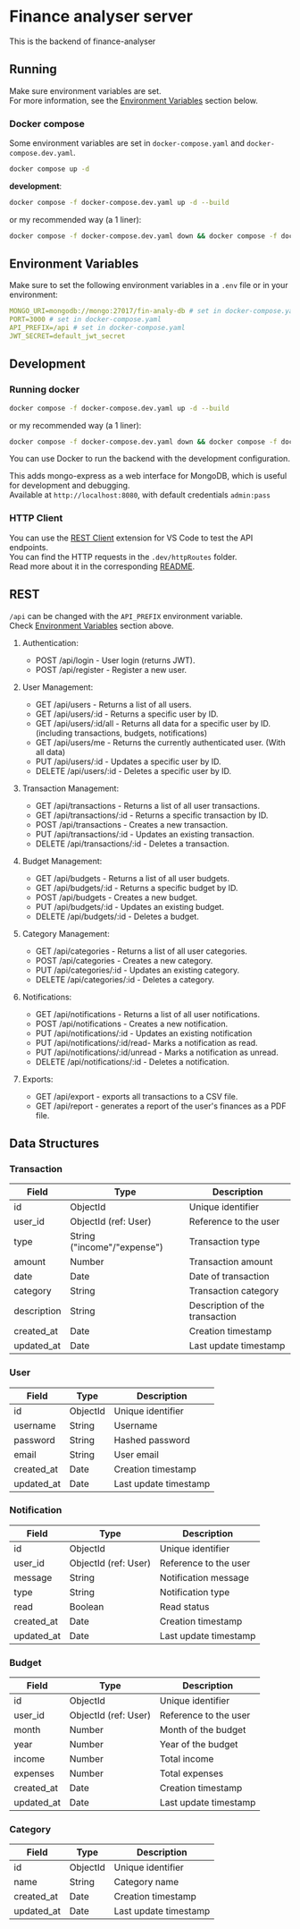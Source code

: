 # Finance analyser server
This is the backend of finance-analyser
 
## Running

Make sure environment variables are set.  
For more information, see the [Environment Variables](#environment-variables) section below.

### Docker compose

Some environment variables are set in `docker-compose.yaml` and `docker-compose.dev.yaml`.

```bash
docker compose up -d
```

**development**:
```bash
docker compose -f docker-compose.dev.yaml up -d --build
```
or my recommended way (a 1 liner):
```bash
docker compose -f docker-compose.dev.yaml down && docker compose -f docker-compose.dev.yaml up --build -d && docker compose logs fin-analy-express -f
```

## Environment Variables

Make sure to set the following environment variables in a `.env` file or in your environment:
```yaml
MONGO_URI=mongodb://mongo:27017/fin-analy-db # set in docker-compose.yaml
PORT=3000 # set in docker-compose.yaml
API_PREFIX=/api # set in docker-compose.yaml
JWT_SECRET=default_jwt_secret
```

## Development

### Running docker

```bash
docker compose -f docker-compose.dev.yaml up -d --build
```
or my recommended way (a 1 liner):
```bash
docker compose -f docker-compose.dev.yaml down && docker compose -f docker-compose.dev.yaml up --build -d && docker compose logs fin-analy-express -f --no-log-prefix
```

You can use Docker to run the backend with the development configuration.  

This adds mongo-express as a web interface for MongoDB, which is useful for development and debugging.  
Available at `http://localhost:8080`, with default credentials `admin:pass`

### HTTP Client
You can use the [REST Client](https://marketplace.visualstudio.com/items?itemName=humao.rest-client) extension for VS Code to test the API endpoints.  
You can find the HTTP requests in the `.dev/httpRoutes` folder.  
Read more about it in the corresponding [README](.dev/httpRoutes/README.md).



## REST
`/api` can be changed with the `API_PREFIX` environment variable.  
Check [Environment Variables](#environment-variables) section above.

1. Authentication:
    - POST /api/login - User login (returns JWT).
    - POST /api/register - Register a new user.

2. User Management:
    - GET /api/users - Returns a list of all users.
    - GET /api/users/:id - Returns a specific user by ID.
    - GET /api/users/:id/all - Returns all data for a specific user by ID. (including transactions, budgets, notifications)
    - GET /api/users/me - Returns the currently authenticated user. (With all data)
    - PUT /api/users/:id - Updates a specific user by ID.
    - DELETE /api/users/:id - Deletes a specific user by ID.

3. Transaction Management:
    - GET /api/transactions - Returns a list of all user transactions.
    - GET /api/transactions/:id - Returns a specific transaction by ID.
    - POST /api/transactions - Creates a new transaction.
    - PUT /api/transactions/:id - Updates an existing transaction.
    - DELETE /api/transactions/:id - Deletes a transaction.

4. Budget Management:
    - GET /api/budgets - Returns a list of all user budgets.
    - GET /api/budgets/:id - Returns a specific budget by ID.
    - POST /api/budgets - Creates a new budget.
    - PUT /api/budgets/:id - Updates an existing budget.
    - DELETE /api/budgets/:id - Deletes a budget.

5. Category Management:
    - GET /api/categories - Returns a list of all user categories.
    - POST /api/categories - Creates a new category.
    - PUT /api/categories/:id - Updates an existing category.
    - DELETE /api/categories/:id - Deletes a category.

6. Notifications:
    - GET /api/notifications - Returns a list of all user notifications.
    - POST /api/notifications - Creates a new notification.
    - PUT /api/notifications/:id - Updates an existing notification
    - PUT /api/notifications/:id/read- Marks a notification as read.
    - PUT /api/notifications/:id/unread - Marks a notification as unread.
    - DELETE /api/notifications/:id - Deletes a notification.

7. Exports:
    - GET /api/export - exports all transactions to a CSV file.
    - GET /api/report - generates a report of the user's finances as a PDF file.

## Data Structures

### Transaction

| Field       | Type                      | Description                        |
|-------------|---------------------------|------------------------------------|
| id          | ObjectId                  | Unique identifier                  |
| user_id     | ObjectId (ref: User)      | Reference to the user              |
| type        | String ("income"/"expense")| Transaction type                   |
| amount      | Number                    | Transaction amount                 |
| date        | Date                      | Date of transaction                |
| category    | String                    | Transaction category               |
| description | String                    | Description of the transaction     |
| created_at  | Date                      | Creation timestamp                 |
| updated_at  | Date                      | Last update timestamp              |

### User

| Field      | Type     | Description            |
|------------|----------|------------------------|
| id         | ObjectId | Unique identifier      |
| username   | String   | Username               |
| password   | String   | Hashed password        |
| email      | String   | User email             |
| created_at | Date     | Creation timestamp     |
| updated_at | Date     | Last update timestamp  |

### Notification

| Field      | Type                 | Description                  |
|------------|----------------------|------------------------------|
| id         | ObjectId             | Unique identifier            |
| user_id    | ObjectId (ref: User) | Reference to the user        |
| message    | String               | Notification message         |
| type       | String               | Notification type            |
| read       | Boolean              | Read status                  |
| created_at | Date                 | Creation timestamp           |
| updated_at | Date                 | Last update timestamp        |

### Budget

| Field      | Type                 | Description                  |
|------------|----------------------|------------------------------|
| id         | ObjectId             | Unique identifier            |
| user_id    | ObjectId (ref: User) | Reference to the user        |
| month      | Number               | Month of the budget          |
| year       | Number               | Year of the budget           |
| income     | Number               | Total income                 |
| expenses   | Number               | Total expenses               |
| created_at | Date                 | Creation timestamp           |
| updated_at | Date                 | Last update timestamp        |

### Category

| Field      | Type     | Description            |
|------------|----------|------------------------|
| id         | ObjectId | Unique identifier      |
| name       | String   | Category name          |
| created_at | Date     | Creation timestamp     |
| updated_at | Date     | Last update timestamp  |
